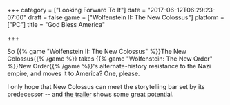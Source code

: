 +++
category = ["Looking Forward To It"]
date = "2017-06-12T06:29:23-07:00"
draft = false
game = ["Wolfenstein II: The New Colossus"]
platform = ["PC"]
title = "God Bless America"

+++

So {{% game "Wolfenstein II: The New Colossus" %}}The New Colossus{{% /game %}} takes {{% game "Wolfenstein: The New Order" %}}New Order{{% /game %}}'s alternate-history resistance to the Nazi empire, and moves it to America?  One, please.

I only hope that New Colossus can meet the storytelling bar set by its predecessor -- and <a href="https://www.youtube.com/watch?v=xHht8480cEo">the trailer</a> shows some great potential.
